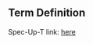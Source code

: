 ## Term Definition

Spec-Up-T link: <a href='https://weboftrust.github.io/WOT-terms/docs/glossary/rev'>here</a>
